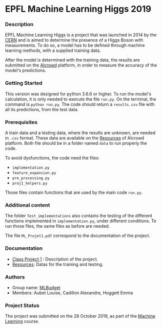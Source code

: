 # EPFL Machine Learning Higgs 2019

### Description
EPFL Machine Learning Higgs is a project that was launched in 2014 by the [CERN](https://home.cern/news/news/computing/higgs-boson-machine-learning-challenge) and is aimed to determine the presence of a Higgs Boson with measurements. To do so, a model has to be defined through machine learning methods, with a supplied training data.

After the model is determined with the training data, the results are submitted on the [AIcrowd](https://www.aicrowd.com/challenges/epfl-machine-learning-higgs-2019) platform, in order to measure the accuracy of the model's predictions.

### Getting Started
This version was designed for python 3.6.6 or higher. To run the model's calculation, it is only needed to execute the file `run.py`. On the terminal, the command is `python run.py`. The code should return a `results.csv` file with all its predictions, from the test data.


### Prerequisites
A train data and a testing data, where the results are unknown, are needed in `.csv` format. These data are available on the [Resources](https://www.aicrowd.com/challenges/epfl-machine-learning-higgs-2019/dataset_files) of AIcrowd platform. Both file should be in a folder named `data` to run properly the code.

To avoid dysfunctions, the code need the files:
* `implementation.py`
* `feature_expansion.py`
* `pre_processing.py`
* `proj1_helpers.py`

Those files contain functions that are used by the main code `run.py`.

### Additional content
The folder `Test_implementations` also contains the testing of the different functions implemented in `implementation.py`, under different conditions. To run those files, the same files as before are needed.

The file `ML_Projet1.pdf` correspond to the documentation of the project.

### Documentation
* [Class Project 1](https://github.com/epfml/ML_course/raw/master/projects/project1/project1_description.pdf) : Description of the project.
* [Resources](https://www.aicrowd.com/challenges/epfl-machine-learning-higgs-2019/dataset_files): Datas for the training and testing.

### Authors
* Group name: [MLBudget](https://www.aicrowd.com/teams/ML_Budget)
* Members: Aubet Louise, Cadillon Alexandre, Hoggett Emma

### Project Status
The project was submitted on the 28 October 2019, as part of the [Machine Learning](https://www.epfl.ch/labs/mlo/machine-learning-cs-433/) course.
